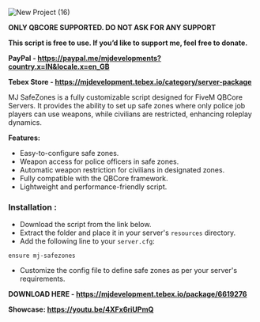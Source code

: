 ![New Project (16)](https://github.com/user-attachments/assets/fd025d6e-a867-41dd-bd9c-c12285bd7934)


**ONLY QBCORE SUPPORTED. DO NOT ASK FOR ANY SUPPORT**

**This script is free to use. If you’d like to support me, feel free to donate.**

**PayPal - https://paypal.me/mjdevelopments?country.x=IN&locale.x=en_GB**

**Tebex Store - https://mjdevelopment.tebex.io/category/server-package**


MJ SafeZones is a fully customizable script designed for FiveM QBCore Servers. It provides the ability to set up safe zones where only police job players can use weapons, while civilians are restricted, enhancing roleplay dynamics.

**Features:**  
- Easy-to-configure safe zones.  
- Weapon access for police officers in safe zones.  
- Automatic weapon restriction for civilians in designated zones.  
- Fully compatible with the QBCore framework.  
- Lightweight and performance-friendly script.
### **Installation :**

- Download the script from the link below.
- Extract the folder and place it in your server's `resources` directory.
- Add the following line to your `server.cfg`:

```
ensure mj-safezones
```

- Customize the config file to define safe zones as per your server's requirements.

**DOWNLOAD HERE - https://mjdevelopment.tebex.io/package/6619276**

**Showcase: https://youtu.be/4XFx6riUPmQ**








